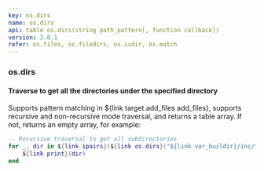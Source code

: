 ```yaml
---
key: os.dirs
name: os.dirs
api: table os.dirs(string path_pattern[, function callback])
version: 2.0.1
refer: os.files, os.filedirs, os.isdir, os.match
---
```


### os.dirs

#### Traverse to get all the directories under the specified directory

Supports pattern matching in ${link target.add_files add_files}, supports recursive and non-recursive mode traversal, and returns a table array. If not, returns an empty array, for example:

```lua
-- Recursive traversal to get all subdirectories
for _, dir in ${link ipairs}(${link os.dirs}("${link var_buildir}/inc/**")) do
    ${link print}(dir)
end
```

